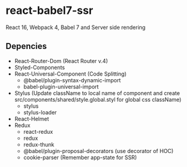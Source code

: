 # react-babel7-ssr
React 16, Webpack 4, Babel 7 and Server side rendering

## Depencies
- React-Router-Dom (React Router v.4)
- Styled-Components
- React-Universal-Component (Code Splitting)
  - @babel/plugin-syntax-dynamic-import
  - babel-plugin-universal-import
- Stylus (Update className to local name of component and create src/components/shared/style.global.styl for global css className)
  - stylus
  - stylus-loader
- React-Helmet
- Redux
  - react-redux
  - redux
  - redux-thunk
  - @babel/plugin-proposal-decorators (use decorator of HOC)
  - cookie-parser (Remember app-state for SSR)